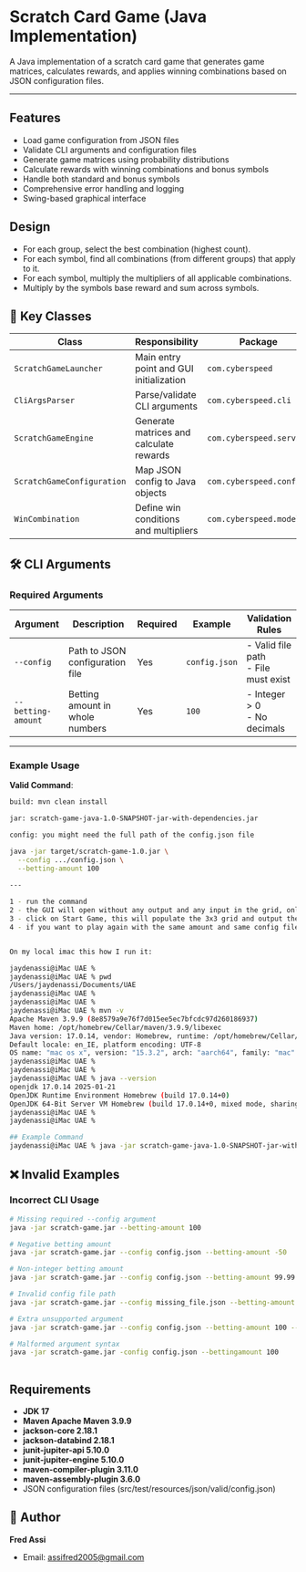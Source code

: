 # Scratch Card Game (Java Implementation) #

A Java implementation of a scratch card game that generates game matrices, calculates rewards, and applies winning combinations based on JSON configuration files.

---

## Features
- Load game configuration from JSON files
- Validate CLI arguments and configuration files
- Generate game matrices using probability distributions
- Calculate rewards with winning combinations and bonus symbols
- Handle both standard and bonus symbols
- Comprehensive error handling and logging
- Swing-based graphical interface


## Design
- For each group, select the best combination (highest count).
- For each symbol, find all combinations (from different groups) that apply to it.
- For each symbol, multiply the multipliers of all applicable combinations.
- Multiply by the symbols base reward and sum across symbols.


## 🔑 Key Classes

| Class                      | Responsibility                              | Package                  |
|----------------------------|---------------------------------------------|--------------------------|
| `ScratchGameLauncher`      | Main entry point and GUI initialization     | `com.cyberspeed`         |
| `CliArgsParser`            | Parse/validate CLI arguments                | `com.cyberspeed.cli`     |
| `ScratchGameEngine`        | Generate matrices and calculate rewards     | `com.cyberspeed.service` |
| `ScratchGameConfiguration` | Map JSON config to Java objects             | `com.cyberspeed.config`  |
| `WinCombination`           | Define win conditions and multipliers       | `com.cyberspeed.model`   |



## 🛠️ CLI Arguments

### Required Arguments

| Argument             | Description                          | Required | Example       | Validation Rules              |
|----------------------|--------------------------------------|----------|---------------|--------------------------------|
| `--config`           | Path to JSON configuration file     | Yes      | `config.json` | - Valid file path<br>- File must exist |
| `--betting-amount`   | Betting amount in whole numbers     | Yes      | `100`         | - Integer > 0<br>- No decimals |

---

### Example Usage

**Valid Command**:
```bash
build: mvn clean install

jar: scratch-game-java-1.0-SNAPSHOT-jar-with-dependencies.jar

config: you might need the full path of the config.json file

java -jar target/scratch-game-1.0.jar \
  --config .../config.json \
  --betting-amount 100
  
---

1 - run the command
2 - the GUI will open without any output and any input in the grid, only the bet amount is available
3 - click on Start Game, this will populate the 3x3 grid and output the result 
4 - if you want to play again with the same amount and same config file, click Start Game again, as much as you want.


On my local imac this how I run it:

jaydenassi@iMac UAE % 
jaydenassi@iMac UAE % pwd           
/Users/jaydenassi/Documents/UAE
jaydenassi@iMac UAE % 
jaydenassi@iMac UAE % 
jaydenassi@iMac UAE % mvn -v                                                                                                                                       
Apache Maven 3.9.9 (8e8579a9e76f7d015ee5ec7bfcdc97d260186937)
Maven home: /opt/homebrew/Cellar/maven/3.9.9/libexec
Java version: 17.0.14, vendor: Homebrew, runtime: /opt/homebrew/Cellar/openjdk@17/17.0.14/libexec/openjdk.jdk/Contents/Home
Default locale: en_IE, platform encoding: UTF-8
OS name: "mac os x", version: "15.3.2", arch: "aarch64", family: "mac"
jaydenassi@iMac UAE % 
jaydenassi@iMac UAE % 
jaydenassi@iMac UAE % java --version
openjdk 17.0.14 2025-01-21
OpenJDK Runtime Environment Homebrew (build 17.0.14+0)
OpenJDK 64-Bit Server VM Homebrew (build 17.0.14+0, mixed mode, sharing)
jaydenassi@iMac UAE % 
jaydenassi@iMac UAE % 

## Example Command
jaydenassi@iMac UAE % java -jar scratch-game-java-1.0-SNAPSHOT-jar-with-dependencies.jar --config /Users/jaydenassi/Documents/UAE/config.json --betting-amount 100
```


## ❌ Invalid Examples

### Incorrect CLI Usage
```bash
# Missing required --config argument
java -jar scratch-game.jar --betting-amount 100

# Negative betting amount
java -jar scratch-game.jar --config config.json --betting-amount -50

# Non-integer betting amount
java -jar scratch-game.jar --config config.json --betting-amount 99.99

# Invalid config file path
java -jar scratch-game.jar --config missing_file.json --betting-amount 100

# Extra unsupported argument
java -jar scratch-game.jar --config config.json --betting-amount 100 --invalid-arg foo

# Malformed argument syntax
java -jar scratch-game.jar -config config.json --bettingamount 100
  
```

## Requirements ##

- **JDK 17**
- **Maven Apache Maven 3.9.9**
- **jackson-core 2.18.1**
- **jackson-databind 2.18.1**
- **junit-jupiter-api 5.10.0**
- **junit-jupiter-engine 5.10.0**
- **maven-compiler-plugin 3.11.0**
- **maven-assembly-plugin 3.6.0**
- JSON configuration files (src/test/resources/json/valid/config.json)


## 👤 Author
**Fred Assi**
- Email: assifred2005@gmail.com
